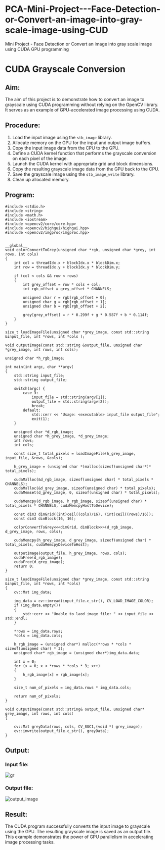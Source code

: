 # PCA-Mini-Project---Face-Detection-or-Convert-an-image-into-gray-scale-image-using-CUD
Mini Project - Face Detection or Convert an image into gray scale image using CUDA GPU programming
# CUDA Grayscale Conversion

## Aim:
The aim of this project is to demonstrate how to convert an image to grayscale using CUDA programming without relying on the OpenCV library. It serves as an example of GPU-accelerated image processing using CUDA.

## Procedure:
1. Load the input image using the `stb_image` library.
2. Allocate memory on the GPU for the input and output image buffers.
3. Copy the input image data from the CPU to the GPU.
4. Define a CUDA kernel function that performs the grayscale conversion on each pixel of the image.
5. Launch the CUDA kernel with appropriate grid and block dimensions.
6. Copy the resulting grayscale image data from the GPU back to the CPU.
7. Save the grayscale image using the `stb_image_write` library.
8. Clean up allocated memory.
## Program:
```
#include <stdio.h>
#include <string>
#include <math.h>
#include <iostream>
#include <opencv2/core/core.hpp>
#include <opencv2/highgui/highgui.hpp>
#include <opencv2/imgproc/imgproc.hpp>


__global__
void colorConvertToGrey(unsigned char *rgb, unsigned char *grey, int rows, int cols)
{
	int col = threadIdx.x + blockIdx.x * blockDim.x;
	int row = threadIdx.y + blockIdx.y * blockDim.y;

	if (col < cols && row < rows)
	{
		int grey_offset = row * cols + col;
		int rgb_offset = grey_offset * CHANNELS;
	
    	unsigned char r = rgb[rgb_offset + 0];
	    unsigned char g = rgb[rgb_offset + 1];
	    unsigned char b = rgb[rgb_offset + 2];
	
	    grey[grey_offset] = r * 0.299f + g * 0.587f + b * 0.114f;
    }
}

size_t loadImageFile(unsigned char *grey_image, const std::string &input_file, int *rows, int *cols );

void outputImage(const std::string &output_file, unsigned char *grey_image, int rows, int cols);

unsigned char *h_rgb_image; 

int main(int argc, char **argv) 
{
	std::string input_file;
	std::string output_file;

	switch(argc) {
		case 3:
			input_file = std::string(argv[1]);
			output_file = std::string(argv[2]);
            break;
		default:
			std::cerr << "Usage: <executable> input_file output_file";
			exit(1);
	}
	
	unsigned char *d_rgb_image; 
	unsigned char *h_grey_image, *d_grey_image; 
	int rows; 
	int cols; 
	
	const size_t total_pixels = loadImageFile(h_grey_image, input_file, &rows, &cols);

	h_grey_image = (unsigned char *)malloc(sizeof(unsigned char*)* total_pixels);

	cudaMalloc(&d_rgb_image, sizeof(unsigned char) * total_pixels * CHANNELS);
	cudaMalloc(&d_grey_image, sizeof(unsigned char) * total_pixels);
	cudaMemset(d_grey_image, 0, sizeof(unsigned char) * total_pixels);
	
	cudaMemcpy(d_rgb_image, h_rgb_image, sizeof(unsigned char) * total_pixels * CHANNELS, cudaMemcpyHostToDevice);

	const dim3 dimGrid((int)ceil((cols)/16), (int)ceil((rows)/16));
	const dim3 dimBlock(16, 16);
	
	colorConvertToGrey<<<dimGrid, dimBlock>>>(d_rgb_image, d_grey_image, rows, cols);

	cudaMemcpy(h_grey_image, d_grey_image, sizeof(unsigned char) * total_pixels, cudaMemcpyDeviceToHost);

	outputImage(output_file, h_grey_image, rows, cols);
	cudaFree(d_rgb_image);
	cudaFree(d_grey_image);
	return 0;
}

size_t loadImageFile(unsigned char *grey_image, const std::string &input_file, int *rows, int *cols) 
{
	cv::Mat img_data; 

	img_data = cv::imread(input_file.c_str(), CV_LOAD_IMAGE_COLOR);
	if (img_data.empty()) 
	{
		std::cerr << "Unable to laod image file: " << input_file << std::endl;
	}
		
	*rows = img_data.rows;
	*cols = img_data.cols;

	h_rgb_image = (unsigned char*) malloc(*rows * *cols * sizeof(unsigned char) * 3);
	unsigned char* rgb_image = (unsigned char*)img_data.data;

	int x = 0;
	for (x = 0; x < *rows * *cols * 3; x++)
	{
		h_rgb_image[x] = rgb_image[x];
	}
	
	size_t num_of_pixels = img_data.rows * img_data.cols;
	
	return num_of_pixels;
}

void outputImage(const std::string& output_file, unsigned char* grey_image, int rows, int cols)
{

	cv::Mat greyData(rows, cols, CV_8UC1,(void *) grey_image);
	cv::imwrite(output_file.c_str(), greyData);
}
```
## Output:

### Input file:
![gr](https://github.com/vignesh0011/PCA---Mini-Project-Mini-Project---Face-Detection-or-Convert-an-image-into-gray-scale-image-using-CUD/assets/53014593/3f3ce9ea-0884-46f8-b6d7-599fba23b455)


### Output file:
![output_image](https://github.com/vignesh0011/PCA---Mini-Project-Mini-Project---Face-Detection-or-Convert-an-image-into-gray-scale-image-using-CUD/assets/53014593/bf8c2aad-6149-44ca-aabc-ab185e6254f8)

## Result:
The CUDA program successfully converts the input image to grayscale using the GPU. The resulting grayscale image is saved as an output file. This example demonstrates the power of GPU parallelism in accelerating image processing tasks.
